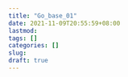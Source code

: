 ```yaml
---
title: "Go_base_01"
date: 2021-11-09T20:55:59+08:00
lastmod:
tags: []
categories: []
slug:
draft: true
---
```


